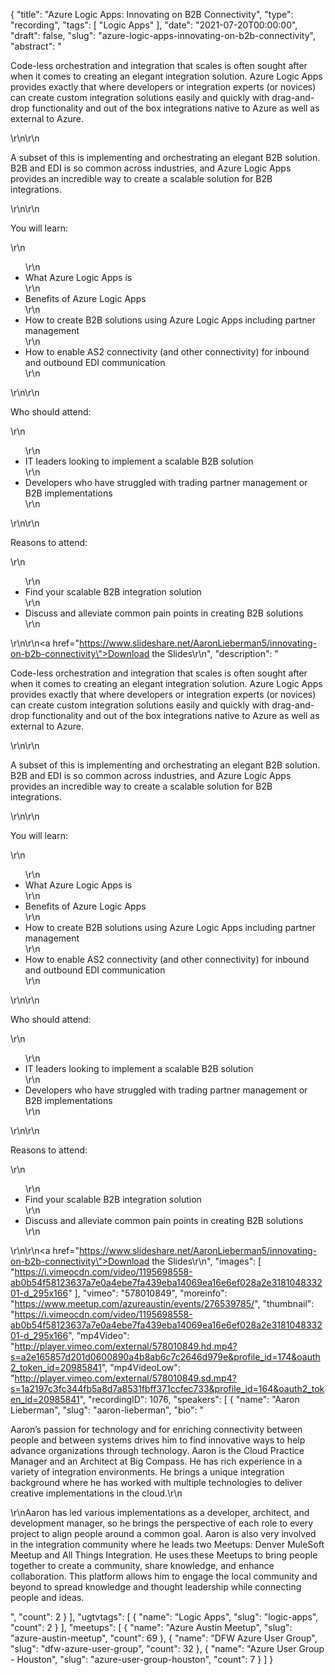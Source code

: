 {
  "title": "Azure Logic Apps: Innovating on B2B Connectivity",
  "type": "recording",
  "tags": [
    "Logic Apps"
  ],
  "date": "2021-07-20T00:00:00",
  "draft": false,
  "slug": "azure-logic-apps-innovating-on-b2b-connectivity",
  "abstract": "<p>Code-less orchestration and integration that scales is often sought after when it comes to creating an elegant integration solution. Azure Logic Apps provides exactly that where developers or integration experts (or novices) can create custom integration solutions easily and quickly with drag-and-drop functionality and out of the box integrations native to Azure as well as external to Azure.</p>\r\n\r\n<p>A subset of this is implementing and orchestrating an elegant B2B solution. B2B and EDI is so common across industries, and Azure Logic Apps provides an incredible way to create a scalable solution for B2B integrations.</p>\r\n\r\n<p>You will learn:</p>\r\n<ul>\r\n<li>What Azure Logic Apps is</li>\r\n<li>Benefits of Azure Logic Apps</li>\r\n<li>How to create B2B solutions using Azure Logic Apps including partner management</li>\r\n<li>How to enable AS2 connectivity (and other connectivity) for inbound and outbound EDI communication</li>\r\n</ul>\r\n\r\n<p>Who should attend:</p>\r\n<ul>\r\n<li>IT leaders looking to implement a scalable B2B solution</li>\r\n<li>Developers who have struggled with trading partner management or B2B implementations</li>\r\n</ul>\r\n\r\n<p>Reasons to attend:</p>\r\n<ul>\r\n<li>Find your scalable B2B integration solution</li>\r\n<li>Discuss and alleviate common pain points in creating B2B solutions</li>\r\n</ul>\r\n\r\n<a href=\"https://www.slideshare.net/AaronLieberman5/innovating-on-b2b-connectivity\">Download the Slides</a>\r\n",
  "description": "<p>Code-less orchestration and integration that scales is often sought after when it comes to creating an elegant integration solution. Azure Logic Apps provides exactly that where developers or integration experts (or novices) can create custom integration solutions easily and quickly with drag-and-drop functionality and out of the box integrations native to Azure as well as external to Azure.</p>\r\n\r\n<p>A subset of this is implementing and orchestrating an elegant B2B solution. B2B and EDI is so common across industries, and Azure Logic Apps provides an incredible way to create a scalable solution for B2B integrations.</p>\r\n\r\n<p>You will learn:</p>\r\n<ul>\r\n<li>What Azure Logic Apps is</li>\r\n<li>Benefits of Azure Logic Apps</li>\r\n<li>How to create B2B solutions using Azure Logic Apps including partner management</li>\r\n<li>How to enable AS2 connectivity (and other connectivity) for inbound and outbound EDI communication</li>\r\n</ul>\r\n\r\n<p>Who should attend:</p>\r\n<ul>\r\n<li>IT leaders looking to implement a scalable B2B solution</li>\r\n<li>Developers who have struggled with trading partner management or B2B implementations</li>\r\n</ul>\r\n\r\n<p>Reasons to attend:</p>\r\n<ul>\r\n<li>Find your scalable B2B integration solution</li>\r\n<li>Discuss and alleviate common pain points in creating B2B solutions</li>\r\n</ul>\r\n\r\n<a href=\"https://www.slideshare.net/AaronLieberman5/innovating-on-b2b-connectivity\">Download the Slides</a>\r\n",
  "images": [
    "https://i.vimeocdn.com/video/1195698558-ab0b54f58123637a7e0a4ebe7fa439eba14069ea16e6ef028a2e318104833201-d_295x166"
  ],
  "vimeo": "578010849",
  "moreinfo": "https://www.meetup.com/azureaustin/events/276539785/",
  "thumbnail": "https://i.vimeocdn.com/video/1195698558-ab0b54f58123637a7e0a4ebe7fa439eba14069ea16e6ef028a2e318104833201-d_295x166",
  "mp4Video": "http://player.vimeo.com/external/578010849.hd.mp4?s=a2e165857d201d0600890a4b8ab6c7c2646d979e&profile_id=174&oauth2_token_id=20985841",
  "mp4VideoLow": "http://player.vimeo.com/external/578010849.sd.mp4?s=1a2197c3fc344fb5a8d7a8531fbff371ccfec733&profile_id=164&oauth2_token_id=20985841",
  "recordingID": 1076,
  "speakers": [
    {
      "name": "Aaron Lieberman",
      "slug": "aaron-lieberman",
      "bio": "<p>Aaron’s passion for technology and for enriching connectivity between people and between systems drives him to find innovative ways to help advance organizations through technology. Aaron is the Cloud Practice Manager and an Architect at Big Compass. He has rich experience in a variety of integration environments. He brings a unique integration background where he has worked with multiple technologies to deliver creative implementations in the cloud.\r\n</p><p>\r\nAaron has led various implementations as a developer, architect, and development manager, so he brings the perspective of each role to every project to align people around a common goal. Aaron is also very involved in the integration community where he leads two Meetups: Denver MuleSoft Meetup and All Things Integration. He uses these Meetups to bring people together to create a community, share knowledge, and enhance collaboration. This platform allows him to engage the local community and beyond to spread knowledge and thought leadership while connecting people and ideas.</p>",
      "count": 2
    }
  ],
  "ugtvtags": [
    {
      "name": "Logic Apps",
      "slug": "logic-apps",
      "count": 2
    }
  ],
  "meetups": [
    {
      "name": "Azure Austin Meetup",
      "slug": "azure-austin-meetup",
      "count": 69
    },
    {
      "name": "DFW Azure User Group",
      "slug": "dfw-azure-user-group",
      "count": 32
    },
    {
      "name": "Azure User Group - Houston",
      "slug": "azure-user-group-houston",
      "count": 7
    }
  ]
}